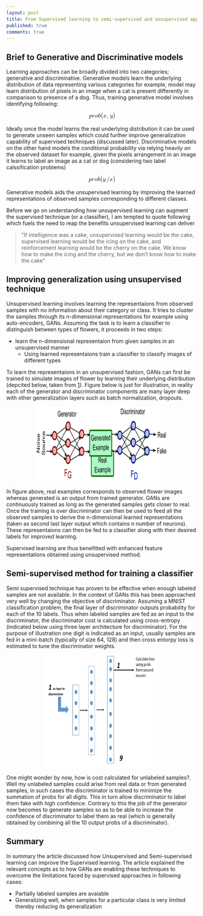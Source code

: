 ```yaml
---
layout: post
title: From Supervised learning to semi-supervised and unsupervised approach 
published: true
comments: true
---
```

## Brief to Generative and Discriminative models
Learning approaches can be broadly divided into two categories; generative and discriminative. Generative models learn the underlying distribution of data representing various categories for example, model may learn distribution of pixels in an image when a cat is present differently in comparison to presence of a dog. Thus, training generative model involves identifying following:
<p align="center"> <img src="/img/gen.png" /> </p>

Ideally once the model learns the real underlying distribution it can be used to generate unseen samples which could further improve generalization capability of supervised techniques (discussed later). Discriminative models on the other hand models the conditional probability via relying heavily on the observed dataset for example, given the pixels arrangement in an image it learns to label an image as a cat or dog (considering two label calssification problems)
<p align="center"> <img src="/img/cond.png" /> </p>

Generative models aids the unsupervised learning by improving the learned representations of observed samples corresponding to different classes.

Before we go on understanding how unsupervised learning can augment the supervised technique (or a classifier), I am tempted to quote following which fuels the need to reap the benefits unsupervised learning can deliver
>"If intelligence was a cake, unsupervised learning would be the cake, supervised learning would be the icing on the cake, and reinforcement learning would be the cherry on the cake. We know how to make the icing and the cherry, but we don’t know how to make the cake"

## Improving generalization using unsupervised technique
Unsupervised learning involves learning the representaions from observed samples with no information about their category or class. It tries to cluster the samples through its n-dimensional representations for example using auto-encoders, GANs. Assuming the task is to learn a classifier to distinguish between types of flowers, it proceeds in two steps:
* learn the n-dimensional representaion from given samples in an unsupervised manner
  * Using learned representaions train a classifier to classify images of different types

To learn the representaions in an unsupervised fashion, GANs can first be trained to simulate images of flower by learning their underlying distribution (depcited below, taken from [1](http://www.araya.org/archives/1183)). Figure below is just for illustration, in reality each of the generator and discriminator components are many layer deep with other generalization layers such as batch normalization, dropouts.

<p align="center"> <img src="/img/gans.png" width="350" height="200" /> </p>

In figure above, real examples corresponds to observed flower images whereas generated is an output from trained generator. GANs are continuously trained as long as the generated samples gets closer to real. Once the training is over discriminator can then be used to feed all the observed samples to derive the n-dimensional learned representations (taken as second last layer output which contains n number of neurons). These representaions can then be fed to a classifier along with their desired labels for improved learning.

Supervised learning are thus benefitted with enhanced feature representations obtained using unsupervised method.

## Semi-supervised method for training a classifier

Semi supervised technique has proven to be effective when enough labeled samples are not available. In the context of GANs this has been approached very well by changing the objective of discriminator. Assuming a MNIST classification problem, the final layer of discriminator outputs probability for each of the 10 labels. Thus when labeled samples are fed as an input to the discriminator, the discriminator cost is calculated using cross-entropy (indicated below using three layer architecture for discriminator). For the purpose of illustration one digit is indicated as an input, usually samples are fed in a mini-batch (typically of size 64, 128) and then cross entorpy loss is estimated to tune the discriminator weights.

<p align="center"> <img src="/img/discloss.png" width="300" height="300" /> </p>

One might wonder by now, how is cost calculated for unlabeled samples?. Well my unlabeled samples could arise from real data or from generated samples, in such cases the discriminator is trained to minimize the summation of probs for all digits. This in turn allow discriminator to label them fake with high confidence. Contrary to this the job of the generator now becomes to generate samples so as to be able to increase the confidence of discriminator to label them as real (which is generally obtained by combining all the 10 output probs of a discriminator).

## Summary
In summary the article discussed how Unsupervised and Semi-supervised learning can improve the Supervised learning. The article explained the relevant concepts as to how GANs are enabling these techniques to overcome the limitations faced by supervised approaches in following cases:
* Partially labeled samples are avaiable
* Generalizing well, when samples for a particular class is very limited thereby reducing its generalization
